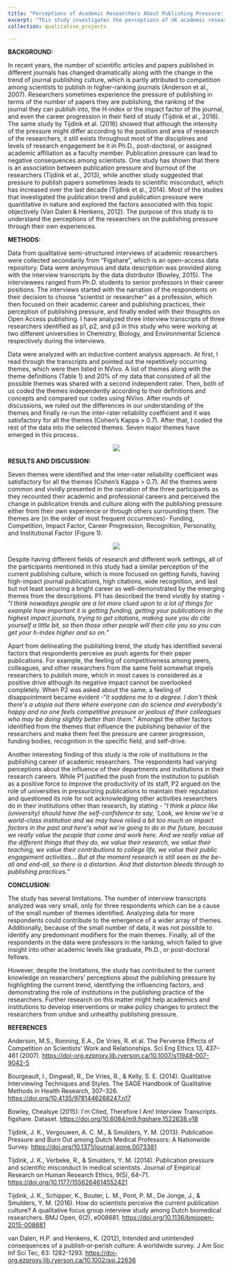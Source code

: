 ```yaml
---
title: "Perceptions of Academic Researchers About Publishing Pressure: A Thematic Analysis"
excerpt: "This study investigates the perceptions of UK academic researchers about the pressures of publishing in scientific journals. Using qualitative interviews from various career stages, it identifies key themes like funding, competition, impact factor, career progression, recognition, personality, and institutional factors. The findings highlight the complexities of publishing pressure and suggest the need for strategies to support researchers in managing these challenges.<br/>"
collection: qualitative_projects

---
```

<b>BACKGROUND:</b>  

In recent years, the number of scientific articles and papers published in different journals has changed dramatically along with the change in the trend of journal publishing culture, which is partly attributed to competition among scientists to publish in higher-ranking journals (Anderson et al., 2007). Researchers sometimes experience the pressure of publishing in terms of the number of papers they are publishing, the ranking of the journal they can publish into, the H-index or the impact factor of the journal, and even the career progression in their field of study (Tijdink et al., 2016). The same study by Tijdink et al. (2016) showed that although the intensity of the pressure might differ according to the position and area of research of the researchers, it still exists throughout most of the disciplines and levels of research engagement be it in Ph.D., post-doctoral, or assigned academic affiliation as a faculty member. Publication pressure can lead to negative consequences among scientists. One study has shown that there is an association between publication pressure and burnout of the researchers (Tijdink et al., 2013), while another study suggested that pressure to publish papers sometimes leads to scientific misconduct, which has increased over the last decade (Tijdink et al., 2014). Most of the studies that investigated the publication trend and publication pressure were quantitative in nature and explored the factors associated with this topic objectively (Van Dalen & Henkens, 2012). The purpose of this study is to understand the perceptions of the researchers on the publishing pressure through their own experiences.  

<b>METHODS:</b>  

Data from qualitative semi-structured interviews of academic researchers were collected secondarily from “Figshare”, which is an open-access data repository. Data were anonymous and data description was provided along with the interview transcripts by the data distributor (Bowley, 2015). The interviewees ranged from Ph.D. students to senior professors in their career positions. The interviews started with the narration of the respondents on their decision to choose “scientist or researcher” as a profession, which then focused on their academic career and publishing practices, their perception of publishing pressure, and finally ended with their thoughts on Open Access publishing. I have analyzed three interview transcripts of three researchers identified as p1, p2, and p3 in this study who were working at two different universities in Chemistry, Biology, and Environmental Science respectively during the interviews.

Data were analyzed with an inductive content analysis approach. At first, I read through the transcripts and pointed out the repetitively occurring themes, which were then listed in NVivo. A list of themes along with the theme definitions (Table 1) and 20% of my data that consisted of all the possible themes was shared with a second independent rater. Then, both of us coded the themes independently according to their definitions and concepts and compared our codes using NVivo. After rounds of discussions, we ruled out the differences in our understanding of the themes and finally re-run the inter-rater reliability coefficient and it was satisfactory for all the themes (Cohen’s Kappa > 0.7). After that, I coded the rest of the data into the selected themes. Seven major themes have emerged in this process.

<p align="center">
<img src="https://github.com/user-attachments/assets/34245f78-1e18-4a4e-8a04-1cafc43cda43" />
</p>

<b>RESULTS AND DISCUSSION:</b>

Seven themes were identified and the inter-rater reliability coefficient was satisfactory for all the themes (Cohen’s Kappa > 0.7). All the themes were common and vividly presented in the narration of the three participants as they recounted their academic and professional careers and perceived the change in publication trends and culture along with the publishing pressure either from their own experience or through others surrounding them. The themes are (in the order of most frequent occurrences)- Funding, Competition, Impact Factor, Career Progression, Recognition, Personality, and Institutional Factor (Figure 1).

<p align="center">
<img src="https://github.com/user-attachments/assets/919a7ba3-5bf7-42cf-9c1d-c9563f84a236" />
</p>

Despite having different fields of research and different work settings, all of the participants mentioned in this study had a similar perception of the current publishing culture, which is more focused on getting funds,
having high-impact journal publications, high citations, wide recognition, and last but not least securing a bright career as well-demonstrated by the emerging themes from the descriptions. P1 has described the trend vividly by stating - “_I think nowadays people are a lot more clued upon to a lot of things for example how important it is getting funding, getting your publications in the highest impact journals, trying to get citations, making sure you do cite yourself a little bit, so then those other people will then cite you so you can get your h-index higher and so on._” 
<p>

Apart from delineating the publishing trend, the study has identified several factors that respondents perceive as push agents for their paper publications. For example, the feeling of competitiveness among peers, colleagues, and other researchers from the same field somewhat impels researchers to publish more, which in most cases is considered as a positive drive although its negative impact cannot be overlooked completely. When P2 was asked about the same, a feeling of disappointment became evident -“_It saddens me to a degree. I don't think there's a utopia out there where everyone can do science and everybody's happy and no one feels competitive pressure or jealous of their colleagues who may be doing slightly better than them._” Amongst the other factors identified from the themes that influence the publishing behavior of the researchers and make them feel the pressure are career progression, funding bodies, recognition in the specific field, and self-drive. 
</p>

Another interesting finding of this study is the role of institutions in the publishing career of academic researchers. The respondents had varying perceptions about the influence of their departments and institutions in their research careers. While P1 justified the push from the institution to publish as a positive force to improve the productivity of its staff, P2 argued on the role of universities in pressurizing publications to maintain their reputation and questioned its role for not acknowledging other activities researchers do in their institutions other than research, by stating - “_I think a place like (university) should have the
self-confidence to say, 'Look, we know we're a world-class institution and we may have relied a bit too much on impact factors in the past and here's what we're going to do in the future, because we really value the people that come and work here. And we really value all the different things that they do, we value their research, we value their teaching, we value their contributions to college life, we value their public engagement activities….But at the moment research is still seen as the be-all and end-all, so there is a distortion. And that distortion bleeds through to publishing practices._”

<b>CONCLUSION:</b>  

The study has several limitations. The number of interview transcripts analyzed was very small, only for three respondents which can be a cause of the small number of themes identified. Analyzing data for more respondents could contribute to the emergence of a wider array of themes. Additionally, because of the small number of data, it was not possible to identify any predominant modifiers for the main themes. Finally, all of the respondents in the data were professors in the ranking, which failed to give insight into other academic levels like graduate, Ph.D., or post-doctoral fellows.

However, despite the limitations, the study has contributed to the current knowledge on researchers’ perceptions about the publishing pressure by highlighting the current trend, identifying the influencing factors, and demonstrating the role of institutions in the publishing practice of the researchers. Further research on this matter might help academics and institutions to develop interventions or make policy changes to protect the researchers from undue and unhealthy publishing pressure.


<b>REFERENCES</b>

Anderson, M.S., Ronning, E.A., De Vries, R. et al. The Perverse Effects of Competition on Scientists’ Work and Relationships. Sci Eng Ethics 13, 437–461 (2007). https://doi-org.ezproxy.lib.ryerson.ca/10.1007/s11948-007-9042-5

Bourgeault, I., Dingwall, R., De Vries, R., & Kelly, S. E. (2014). Qualitative Interviewing Techniques and Styles. The SAGE Handbook of Qualitative Methods in Health Research, 307–326. https://doi.org/10.4135/9781446268247.n17

Bowley, Chealsye (2015): I'm Cited, Therefore I Am! Interview Transcripts. figshare. Dataset. ​https://doi.org/10.6084/m9.figshare.1522638.v18

Tijdink, J. K., Vergouwen, A. C. M., & Smulders, Y. M. (2013). Publication Pressure and Burn Out among Dutch Medical Professors: A Nationwide Survey. https://doi.org/10.1371/journal.pone.0073381

Tijdink, J. K., Verbeke, R., & Smulders, Y. M. (2014). Publication pressure and scientific misconduct in medical scientists. Journal of Empirical Research on Human Research Ethics, 9(5), 64–71. ​https://doi.org/10.1177/1556264614552421

Tijdink, J. K., Schipper, K., Bouter, L. M., Pont, P. M., De Jonge, J., & Smulders, Y. M. (2016). How do scientists perceive the current publication culture? A qualitative focus group interview study among Dutch biomedical researchers. ​BMJ Open​, ​6​(2), e008681. ​https://doi.org/10.1136/bmjopen-2015-008681

van Dalen, H.P. and Henkens, K. (2012), Intended and unintended consequences of a publish‐or‐perish culture: A worldwide survey. J Am Soc Inf Sci Tec, 63: 1282-1293. https://doi-org.ezproxy.lib.ryerson.ca/10.1002/asi.22636

